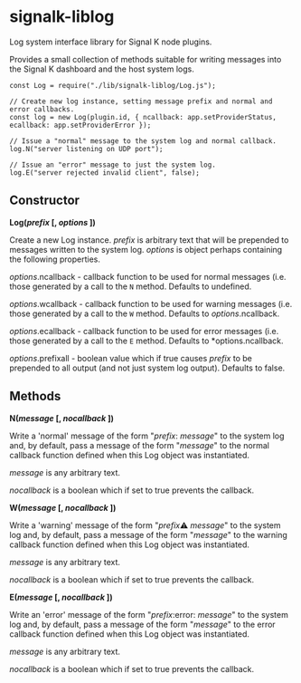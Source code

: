 # signalk-liblog

Log system interface library for Signal K node plugins.

Provides a small collection of methods suitable for writing messages
into the Signal K dashboard and the host system logs.

```
const Log = require("./lib/signalk-liblog/Log.js");

// Create new log instance, setting message prefix and normal and error callbacks.
const log = new Log(plugin.id, { ncallback: app.setProviderStatus, ecallback: app.setProviderError });

// Issue a "normal" message to the system log and normal callback.
log.N("server listening on UDP port");

// Issue an "error" message to just the system log.
log.E("server rejected invalid client", false);
```

## Constructor

__Log(*prefix* [, *options* ])__

Create a new Log instance.
*prefix* is arbitrary text that will be prepended to messages written to the
system log.
*options* is object perhaps containing the following properties.

*options*.ncallback - callback function to be used for normal messages (i.e.
those generated by a call to the ```N``` method.
Defaults to undefined.

*options*.wcallback - callback function to be used for warning messages (i.e.
those generated by a call to the ```W``` method.
Defaults to *options*.ncallback.

*options*.ecallback - callback function to be used for error messages (i.e.
those generated by a call to the ```E``` method.
Defaults to *options.ncallback.

*options*.prefixall - boolean value which if true causes *prefix* to be
prepended to all output (and not just system log output).
Defaults to false. 

## Methods

__N(*message* [, *nocallback* ])__

Write a 'normal' message of the form "*prefix*: *message*" to the system log
and, by default, pass a message of the form "*message*" to the normal callback
function defined when this Log object was instantiated. 

*message* is any arbitrary text.

*nocallback* is a boolean which if set to true prevents the callback. 

__W(*message* [, *nocallback* ])__

Write a 'warning' message of the form "*prefix*:warning: *message*" to the
system log and, by default, pass a message of the form "*message*" to the
warning callback function defined when this Log object was instantiated. 

*message* is any arbitrary text.

*nocallback* is a boolean which if set to true prevents the callback. 

__E(*message* [, *nocallback* ])__

Write an 'error' message of the form "*prefix*:error: *message*" to the system
log and, by default, pass a message of the form "*message*" to the error
callback function defined when this Log object was instantiated. 

*message* is any arbitrary text.

*nocallback* is a boolean which if set to true prevents the callback. 
